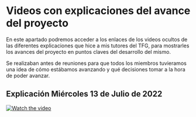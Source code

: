 # Videos con explicaciones del avance del proyecto
En este apartado podremos acceder a los enlaces de los videos ocultos de las diferentes explicaciones que hice a mis tutores del TFG, para mostrarles los avances del proyecto en puntos claves del desarrollo del mismo.

Se realizaban antes de reuniones para que todos los miembros tuvieramos una idea de cómo estábamos avanzando y qué decisiones tomar a la hora de poder avanzar.

## Explicación Miércoles 13 de Julio de 2022

[![Watch the video](https://img.youtube.com/vi/ylTHSLqLYRE/0.jpg)](https://youtu.be/ylTHSLqLYRE)